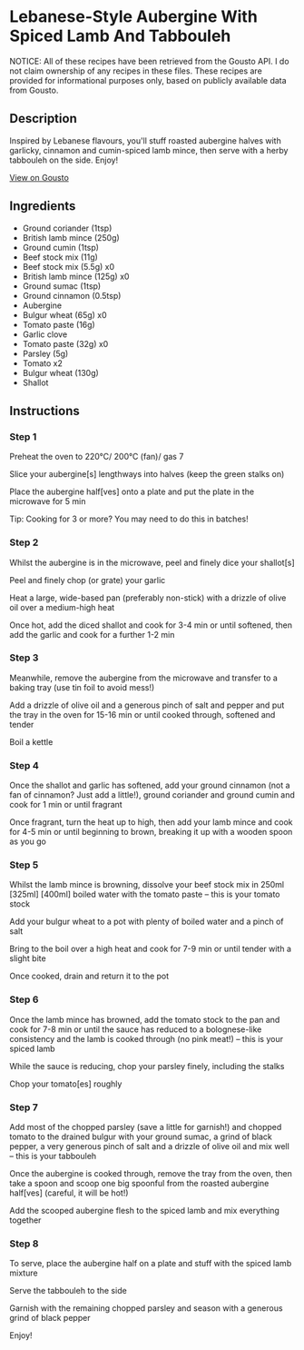 # Lebanese-Style Aubergine With Spiced Lamb And Tabbouleh

NOTICE: All of these recipes have been retrieved from the Gousto API. I do not claim ownership of any recipes in these files. These recipes are provided for informational purposes only, based on publicly available data from Gousto.

## Description

Inspired by Lebanese flavours, you'll stuff roasted aubergine halves with garlicky, cinnamon and cumin-spiced lamb mince, then serve with a herby tabbouleh on the side. Enjoy!

[View on Gousto](https://www.gousto.co.uk/recipes/cookbook/lebanese-style-aubergine-with-spiced-lamb-and-tabbouleh)

## Ingredients

- Ground coriander (1tsp)
- British lamb mince (250g)
- Ground cumin (1tsp)
- Beef stock mix (11g)
- Beef stock mix (5.5g) x0
- British lamb mince (125g) x0
- Ground sumac (1tsp)
- Ground cinnamon (0.5tsp)
- Aubergine
- Bulgur wheat (65g) x0
- Tomato paste (16g)
- Garlic clove
- Tomato paste (32g) x0
- Parsley (5g)
- Tomato x2
- Bulgur wheat (130g)
- Shallot

## Instructions


### Step 1

Preheat the oven to 220°C/ 200°C (fan)/ gas 7

Slice your aubergine[s] lengthways into halves (keep the green stalks on)

Place the aubergine half[ves] onto a plate and put the plate in the microwave for 5 min

Tip: Cooking for 3 or more? You may need to do this in batches!


### Step 2

Whilst the aubergine is in the microwave, peel and finely dice your shallot[s]

Peel and finely chop (or grate) your garlic

Heat a large, wide-based pan (preferably non-stick) with a drizzle of olive oil over a medium-high heat

Once hot, add the diced shallot and cook for 3-4 min or until softened, then add the garlic and cook for a further 1-2 min


### Step 3

Meanwhile, remove the aubergine from the microwave and transfer to a baking tray (use tin foil to avoid mess!)

Add a drizzle of olive oil and a generous pinch of salt and pepper and put the tray in the oven for 15-16 min or until cooked through, softened and tender

Boil a kettle


### Step 4

Once the shallot and garlic has softened, add your ground cinnamon (not a fan of cinnamon? Just add a little!), ground coriander and ground cumin and cook for 1 min or until fragrant

Once fragrant, turn the heat up to high, then add your lamb mince and cook for 4-5 min or until beginning to brown, breaking it up with a wooden spoon as you go


### Step 5

Whilst the lamb mince is browning, dissolve your beef stock mix in 250ml <span class="text-purple">[325ml] </span><span class="text-danger">[400ml]</span> boiled water with the tomato paste – this is your tomato stock

Add your bulgur wheat to a pot with plenty of boiled water and a pinch of salt

Bring to the boil over a high heat and cook for 7-9 min or until tender with a slight bite

Once cooked, drain and return it to the pot


### Step 6

Once the lamb mince has browned, add the tomato stock to the pan and cook for 7-8 min or until the sauce has reduced to a bolognese-like consistency and the lamb is cooked through (no pink meat!) – this is your spiced lamb

While the sauce is reducing, chop your parsley finely, including the stalks

Chop your tomato[es] roughly


### Step 7

Add most of the chopped parsley (save a little for garnish!) and chopped tomato to the drained bulgur with your ground sumac, a grind of black pepper, a very generous pinch of salt and a drizzle of olive oil and mix well – this is your tabbouleh

Once the aubergine is cooked through, remove the tray from the oven, then take a spoon and scoop one big spoonful from the roasted aubergine half[ves] (careful, it will be hot!)

Add the scooped aubergine flesh to the spiced lamb and mix everything together

### Step 8

To serve, place the aubergine half on a plate and stuff with the spiced lamb mixture

Serve the tabbouleh to the side

Garnish with the remaining chopped parsley and season with a generous grind of black pepper

Enjoy!

